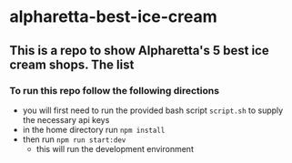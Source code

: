 # alpharetta-best-ice-cream
## This is a repo to show Alpharetta's 5 best ice cream shops. The list 
### To run this repo follow the following directions
- you will first need to run the provided bash script `script.sh` to supply the necessary api keys
- in the home directory run `npm install`
- then run `npm run start:dev` 
    - this will run the development environment

